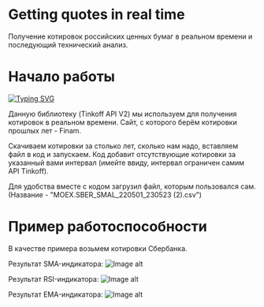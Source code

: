# Getting quotes in real time
Получение котировок российских ценных бумаг в реальном времени и последующий технический анализ.
# Начало работы
[![Typing SVG](https://readme-typing-svg.herokuapp.com?color=%2336BCF7&lines=pip+install+tinkoff-investments)](https://git.io/typing-svg)

Данную библиотеку (Tinkoff API V2) мы используем для получения котировок в реальном времени.
Сайт, с которого берём котировки прошлых лет - Finam.


Скачиваем котировки за столько лет, сколько нам надо, вставляем файл в код и запускаем. Код добавит отсутствующие котировки за указанный вами интервал (имейте ввиду, интервал ограничен самим API Tinkoff).


Для удобства вместе с кодом загрузил файл, которым пользовался сам. (Название - "MOEX.SBER_SMAL_220501_230523 (2).csv")

# Пример работоспособности

В качестве примера возьмем котировки Сбербанка.

Результат SMA-индикатора:
![Image alt](https://github.com/neznayu-hub/getting-quotes-in-realtime/blob/main/pictures/SMA.jpg)

Результат RSI-индикатора:
![Image alt](https://github.com/neznayu-hub/getting-quotes-in-realtime/blob/main/pictures/RSI.jpg)

Результат EMA-индикатора:
![Image alt](https://github.com/neznayu-hub/getting-quotes-in-realtime/blob/main/pictures/EMA.jpg)
